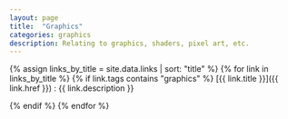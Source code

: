 ```yaml
---
layout: page
title:  "Graphics"
categories: graphics
description: Relating to graphics, shaders, pixel art, etc.
---
```


{% assign links_by_title = site.data.links | sort: "title" %}
{% for link in links_by_title %}
{% if link.tags contains "graphics" %}
[{{ link.title }}]({{ link.href }})
: {{ link.description }}

{% endif %}
{% endfor %}

